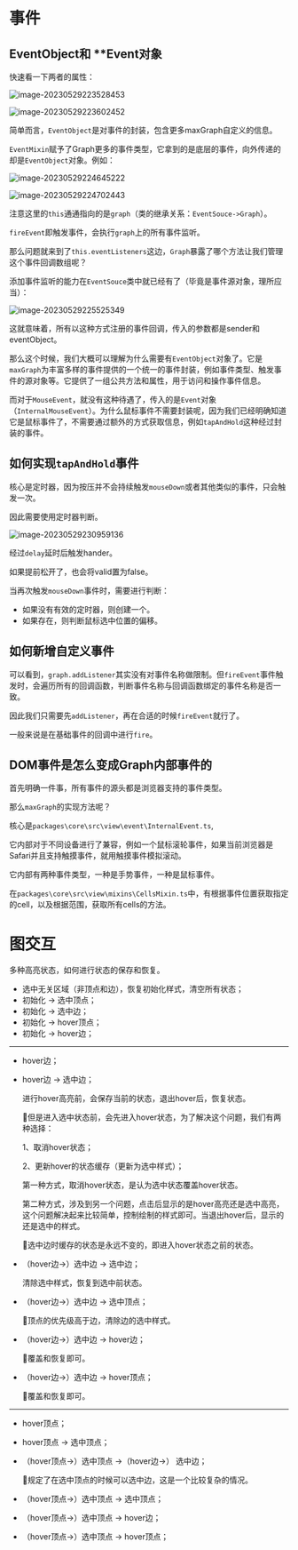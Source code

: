 # 事件

## EventObject和 **Event对象

快速看一下两者的属性：

![image-20230529223528453](assets/image-20230529223528453.png)

![image-20230529223602452](assets/image-20230529223602452.png)

简单而言，`EventObject`是对事件的封装，包含更多maxGraph自定义的信息。

`EventMixin`赋予了Graph更多的事件类型，它拿到的是底层的事件，向外传递的却是`EventObject`对象。例如：

![image-20230529224645222](assets/image-20230529224645222.png)

![image-20230529224702443](assets/image-20230529224702443.png)

注意这里的`this`通通指向的是`graph`（类的继承关系：`EventSouce->Graph`）。

`fireEvent`即触发事件，会执行`graph`上的所有事件监听。

那么问题就来到了`this.eventListeners`这边，`Graph`暴露了哪个方法让我们管理这个事件回调数组呢？

添加事件监听的能力在`EventSouce`类中就已经有了（毕竟是事件源对象，理所应当）：

![image-20230529225525349](assets/image-20230529225525349.png)

这就意味着，所有以这种方式注册的事件回调，传入的参数都是sender和eventObject。

那么这个时候，我们大概可以理解为什么需要有`EventObject`对象了。它是`maxGraph`为丰富多样的事件提供的一个统一的事件封装，例如事件类型、触发事件的源对象等。它提供了一组公共方法和属性，用于访问和操作事件信息。

而对于`MouseEvent`，就没有这种待遇了，传入的是`Event`对象（`InternalMouseEvent`）。为什么鼠标事件不需要封装呢，因为我们已经明确知道它是鼠标事件了，不需要通过额外的方式获取信息，例如`tapAndHold`这种经过封装的事件。



## 如何实现`tapAndHold`事件

核心是定时器，因为按压并不会持续触发`mouseDown`或者其他类似的事件，只会触发一次。

因此需要使用定时器判断。

![image-20230529230959136](assets/image-20230529230959136.png)

经过`delay`延时后触发hander。

如果提前松开了，也会将valid置为false。

当再次触发`mouseDown`事件时，需要进行判断：

- 如果没有有效的定时器，则创建一个。
- 如果存在，则判断鼠标选中位置的偏移。



## 如何新增自定义事件

可以看到，`graph.addListener`其实没有对事件名称做限制。但`fireEvent`事件触发时，会遍历所有的回调函数，判断事件名称与回调函数绑定的事件名称是否一致。

因此我们只需要先`addListener`，再在合适的时候`fireEvent`就行了。

一般来说是在基础事件的回调中进行`fire`。



## DOM事件是怎么变成Graph内部事件的

首先明确一件事，所有事件的源头都是浏览器支持的事件类型。

那么`maxGraph`的实现方法呢？

核心是`packages\core\src\view\event\InternalEvent.ts`,

它内部对于不同设备进行了兼容，例如一个鼠标滚轮事件，如果当前浏览器是Safari并且支持触摸事件，就用触摸事件模拟滚动。

它内部有两种事件类型，一种是手势事件，一种是鼠标事件。

在`packages\core\src\view\mixins\CellsMixin.ts`中，有根据事件位置获取指定的cell，以及根据范围，获取所有cells的方法。





# 图交互

多种高亮状态，如何进行状态的保存和恢复。

- 选中无关区域（非顶点和边），恢复初始化样式，清空所有状态；
- 初始化 -> 选中顶点；
- 初始化 -> 选中边；
- 初始化 -> hover顶点；
- 初始化 -> hover边；

---

- hover边；

- hover边 -> 选中边；

  进行hover高亮前，会保存当前的状态，退出hover后，恢复状态。

  :stars:但是进入选中状态前，会先进入hover状态，为了解决这个问题，我们有两种选择：

  1、取消hover状态；

  2、更新hover的状态缓存（更新为选中样式）；

  第一种方式，取消hover状态，是认为选中状态覆盖hover状态。

  第二种方式，涉及到另一个问题，点击后显示的是hover高亮还是选中高亮，这个问题解决起来比较简单，控制绘制的样式即可。当退出hover后，显示的还是选中的样式。

  :stars:选中边时缓存的状态是永远不变的，即进入hover状态之前的状态。

- （hover边->）选中边 -> 选中边；

  清除选中样式，恢复到选中前状态。

- （hover边->）选中边 -> 选中顶点；

  :stars:顶点的优先级高于边，清除边的选中样式。

- （hover边->）选中边 -> hover边；

  :stars:覆盖和恢复即可。

- （hover边->）选中边 -> hover顶点；

  :stars:覆盖和恢复即可。

---

- hover顶点；

- hover顶点 -> 选中顶点；

- （hover顶点->）选中顶点 ->（hover边->） 选中边；

  :stars:规定了在选中顶点的时候可以选中边，这是一个比较复杂的情况。

  

- （hover顶点->）选中顶点 -> 选中顶点；

- （hover顶点->）选中顶点 -> hover边；

- （hover顶点->）选中顶点 -> hover顶点；

  

  
